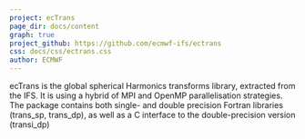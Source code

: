 ```yaml
---
project: ecTrans
page_dir: docs/content
graph: true
project_github: https://github.com/ecmwf-ifs/ectrans
css: docs/css/ectrans.css
author: ECMWF
---
```


ecTrans is the global spherical Harmonics transforms library, extracted from the IFS. It is using a hybrid of MPI and OpenMP parallelisation strategies. The package contains both single- and double precision Fortran libraries (trans_sp, trans_dp), as well as a C interface to the double-precision version (transi_dp)
